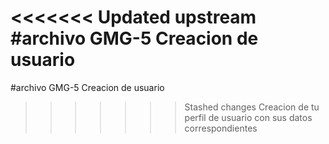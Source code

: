 <<<<<<< Updated upstream
#archivo GMG-5 Creacion de usuario
=======
#archivo GMG-5 Creacion de usuario
>>>>>>> Stashed changes
Creacion de tu perfil de usuario con sus datos correspondientes